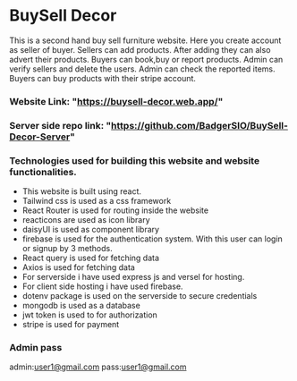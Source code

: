# BuySell Decor

This is a second hand buy sell furniture website. Here you create account as seller of buyer. Sellers can add products. After adding they can also advert their products. Buyers can book,buy or report products. Admin can verify sellers and delete the users. Admin can check the reported items. Buyers can buy products with their stripe account.

### Website Link: "https://buysell-decor.web.app/"

### Server side repo link: "https://github.com/BadgerSIO/BuySell-Decor-Server"

### Technologies used for building this website and website functionalities.

- This website is built using react.
- Tailwind css is used as a css framework
- React Router is used for routing inside the website
- reacticons are used as icon library
- daisyUI is used as component library
- firebase is used for the authentication system. With this user can login or signup by 3 methods.
- React query is used for fetching data
- Axios is used for fetching data
- For serverside i have used express js and versel for hosting.
- For client side hosting i have used firebase.
- dotenv package is used on the serverside to secure credentials
- mongodb is used as a database
- jwt token is used to for authorization
- stripe is used for payment

### Admin pass

admin:user1@gmail.com
pass:user1@gmail.com
